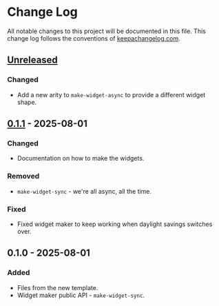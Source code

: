 # Change Log
All notable changes to this project will be documented in this file. This change log follows the conventions of [keepachangelog.com](http://keepachangelog.com/).

## [Unreleased]
### Changed
- Add a new arity to `make-widget-async` to provide a different widget shape.

## [0.1.1] - 2025-08-01
### Changed
- Documentation on how to make the widgets.

### Removed
- `make-widget-sync` - we're all async, all the time.

### Fixed
- Fixed widget maker to keep working when daylight savings switches over.

## 0.1.0 - 2025-08-01
### Added
- Files from the new template.
- Widget maker public API - `make-widget-sync`.

[Unreleased]: https://sourcehost.site/your-name/service-worker/compare/0.1.1...HEAD
[0.1.1]: https://sourcehost.site/your-name/service-worker/compare/0.1.0...0.1.1
